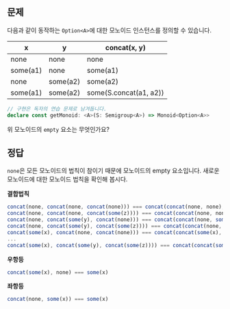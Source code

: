 ## 문제

다음과 같이 동작하는 `Option<A>`에 대한 모노이드 인스턴스를 정의할 수 있습니다.

| x        | y        | concat(x, y)           |
| -------- | -------- | ---------------------- |
| none     | none     | none                   |
| some(a1) | none     | some(a1)               |
| none     | some(a2) | some(a2)               |
| some(a1) | some(a2) | some(S.concat(a1, a2)) |

```ts
// 구현은 독자의 연습 문제로 남겨둡니다.
declare const getMonoid: <A>(S: Semigroup<A>) => Monoid<Option<A>>
```

위 모노이드의 `empty` 요소는 무엇인가요?

## 정답

`none`은 모든 모노이드의 법칙이 참이기 때문에 모노이드의 empty 요소입니다. 새로운 모노이드에 대한 모노이드 법칙을 확인해 봅시다.

**결합법칙**
```ts
concat(none, concat(none, concat(none))) === concat(concat(none, none), none)
concat(none, concat(none, concat(some(z)))) === concat(concat(none, none), some(z))
concat(none, concat(some(y), concat(none))) === concat(concat(none, some(y)), none)
concat(none, concat(some(y), concat(some(z)))) === concat(concat(none, some(y)), some(z))
concat(some(x), concat(none, concat(none))) === concat(concat(some(x), none), none)
...
concat(some(x), concat(some(y), concat(some(z)))) === concat(concat(some(x), some(y)), some(z))
```

**우항등**
```ts
concat(some(x), none) === some(x)
```

**좌항등**
```ts
concat(none, some(x)) === some(x)
```